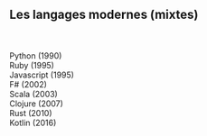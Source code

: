 ## Les langages modernes (mixtes)
<br><br>
Python (1990)
<br>
Ruby (1995)
<br>
Javascript (1995)
<br>
F# (2002)
<br>
Scala (2003)
<br>
Clojure (2007)
<br>
Rust (2010)
<br>
Kotlin (2016)
<br>